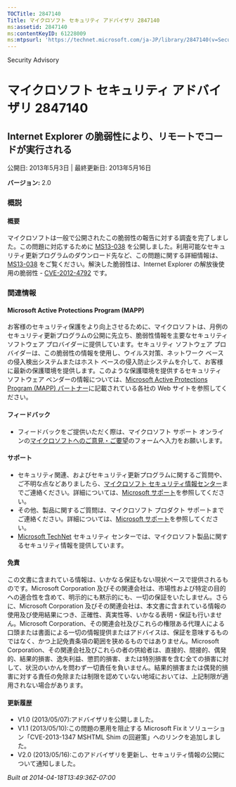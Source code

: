 ```yaml
---
TOCTitle: 2847140
Title: マイクロソフト セキュリティ アドバイザリ 2847140
ms:assetid: 2847140
ms:contentKeyID: 61228009
ms:mtpsurl: 'https://technet.microsoft.com/ja-JP/library/2847140(v=Security.10)'
---
```


Security Advisory

マイクロソフト セキュリティ アドバイザリ 2847140
================================================

Internet Explorer の脆弱性により、リモートでコードが実行される
--------------------------------------------------------------

公開日: 2013年5月3日 | 最終更新日: 2013年5月16日

**バージョン:** 2.0

### 概説

#### 概要

マイクロソフトは一般で公開されたこの脆弱性の報告に対する調査を完了しました。この問題に対応するために [MS13-038](https://go.microsoft.com/fwlink/?linkid=299892) を公開しました。利用可能なセキュリティ更新プログラムのダウンロード先など、この問題に関する詳細情報は、[MS13-038](https://go.microsoft.com/fwlink/?linkid=299892) をご覧ください。解決した脆弱性は、Internet Explorer の解放後使用の脆弱性 - [CVE-2012-4792](https://www.cve.mitre.org/cgi-bin/cvename.cgi?name=cve-2013-1347) です。

### 関連情報

#### Microsoft Active Protections Program (MAPP)

お客様のセキュリティ保護をより向上させるために、マイクロソフトは、月例のセキュリティ更新プログラムの公開に先立ち、脆弱性情報を主要なセキュリティ ソフトウェア プロバイダーに提供しています。セキュリティ ソフトウェア プロバイダーは、この脆弱性の情報を使用し、ウイルス対策、ネットワーク ベースの侵入検出システムまたはホスト ベースの侵入防止システムを介して、お客様に最新の保護環境を提供します。このような保護環境を提供するセキュリティ ソフトウェア ベンダーの情報については、[Microsoft Active Protections Program (MAPP) パートナー](https://go.microsoft.com/fwlink/?linkid=215201)に記載されている各社の Web サイトを参照してください。

#### フィードバック

-   フィードバックをご提供いただく際は、マイクロソフト サポート オンラインの[マイクロソフトへのご意見・ご要望](https://support.microsoft.com/contactus/emailcontact.aspx?scid=sw;ja;1424&ws=technet&sd=tech)のフォームへ入力をお願いします。

#### サポート

-   セキュリティ関連、およびセキュリティ更新プログラムに関するご質問や、ご不明な点などありましたら、[マイクロソフト セキュリティ情報センター](https://go.microsoft.com/fwlink/?linkid=21131)までご連絡ください。詳細については、[Microsoft サポート](https://support.microsoft.com/)を参照してください。
-   その他、製品に関するご質問は、マイクロソフト プロダクト サポートまでご連絡ください。詳細については、[Microsoft サポート](https://go.microsoft.com/fwlink/?linkid=21155)を参照してください。
-   [Microsoft TechNet](https://go.microsoft.com/fwlink/?linkid=21132) セキュリティ センターでは、マイクロソフト製品に関するセキュリティ情報を提供しています。

#### 免責

この文書に含まれている情報は、いかなる保証もない現状ベースで提供されるものです。Microsoft Corporation 及びその関連会社は、市場性および特定の目的への適合性を含めて、明示的にも黙示的にも、一切の保証をいたしません。さらに、Microsoft Corporation 及びその関連会社は、本文書に含まれている情報の使用及び使用結果につき、正確性、真実性等、いかなる表明・保証も行いません。Microsoft Corporation、その関連会社及びこれらの権限ある代理人による口頭または書面による一切の情報提供またはアドバイスは、保証を意味するものではなく、かつ上記免責条項の範囲を狭めるものではありません。Microsoft Corporation、その関連会社及びこれらの者の供給者は、直接的、間接的、偶発的、結果的損害、逸失利益、懲罰的損害、または特別損害を含む全ての損害に対して、状況のいかんを問わず一切責任を負いません。結果的損害または偶発的損害に対する責任の免除または制限を認めていない地域においては、上記制限が適用されない場合があります。

#### 更新履歴

-   V1.0 (2013/05/07):アドバイザリを公開しました。
-   V1.1 (2013/05/10):この問題の悪用を阻止する Microsoft Fix it ソリューション「CVE-2013-1347 MSHTML Shim の回避策」へのリンクを追加しました。
-   V2.0 (2013/05/16):このアドバイザリを更新し、セキュリティ情報の公開について通知しました。

*Built at 2014-04-18T13:49:36Z-07:00*
